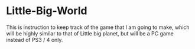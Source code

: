 # Little-Big-World
This is instruction to keep track of the game that I am going to make, which will be highly similar to that of Little big planet, but will be a PC game instead of PS3 / 4 only.

